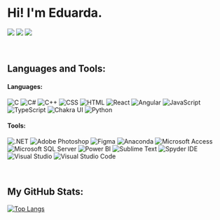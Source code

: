 <h1> Hi! I'm Eduarda. </h1>

<a href="mailto:eduardasofia2000@gmail.com"><img src="https://img.shields.io/badge/Gmail-D14836?style=for-the-badge&logo=gmail&logoColor=white"></a>
<a href="https://www.linkedin.com/in/eduardabastos"><img src="https://img.shields.io/badge/linkedin-0077B5.svg?style=for-the-badge&logo=linkedin&logoColor=white"></a>
<a href="https://eduardasrbastos.github.io/portfolio"><img src="https://img.shields.io/badge/Portfolio-255E63?style=for-the-badge&logo=About.me&logoColor=white"></a>

<p>&nbsp</p>
<h2> Languages and Tools: </h2>
<h4>Languages: </h4>
<p>
<img src="https://img.shields.io/badge/C-00599C?style=for-the-badge&logo=c&logoColor=white" title="C">
<img src="https://img.shields.io/badge/C%23-239120?style=for-the-badge&logo=c-sharp&logoColor=white" title="C#">
<img src="https://img.shields.io/badge/C%2B%2B-00599C?style=for-the-badge&logo=c%2B%2B&logoColor=white" title="C++">
<img src="https://img.shields.io/badge/CSS-239120?&style=for-the-badge" title="CSS">
<img src="https://img.shields.io/badge/HTML-239120?style=for-the-badge" title="HTML">
<img src="https://img.shields.io/badge/React-20232A?style=for-the-badge&logo=react&logoColor=61DAFB" title="React">
<img src="https://img.shields.io/badge/Angular-DD0031?style=for-the-badge&logo=angular&logoColor=white" title="Angular">
<img src="https://img.shields.io/badge/JavaScript-323330?style=for-the-badge&logo=javascript&logoColor=F7DF1E" title="JavaScript">
<img src="https://img.shields.io/badge/TypeScript-007ACC?style=for-the-badge&logo=typescript&logoColor=white" title="TypeScript">
<img src="https://img.shields.io/badge/Chakra--UI-319795?style=for-the-badge&logo=chakra-ui&logoColor=white" title="Chakra UI">
<img src="https://img.shields.io/badge/Python-3776AB?style=for-the-badge&logo=python&logoColor=white" title="Python">
</p>

<h4>Tools: </h4>
<p>
<img src="https://img.shields.io/badge/.NET-512BD4?style=for-the-badge&logo=dotnet&logoColor=white" title=".NET">
<img src="https://img.shields.io/badge/Adobe%20Photoshop-31A8FF?style=for-the-badge&logo=Adobe%20Photoshop&logoColor=black" title="Adobe Photoshop">
<img src="https://img.shields.io/badge/Figma-F24E1E?style=for-the-badge&logo=figma&logoColor=white" title="Figma">
<img src="https://img.shields.io/badge/Anaconda-%2344A833.svg?style=for-the-badge&logo=anaconda&logoColor=white" title="Anaconda">
<img src="https://img.shields.io/badge/Microsoft_Access-A4373A?style=for-the-badge&logo=microsoft-access&logoColor=white" title="Microsoft Access">
<img src="https://img.shields.io/badge/Microsoft%20SQL%20Server-CC2927?style=for-the-badge&logo=microsoft%20sql%20server&logoColor=white" title="Microsoft SQL Server">
<img src="https://img.shields.io/badge/PowerBI-F2C811?style=for-the-badge&logo=Power%20BI&logoColor=white" title="Power BI">
<img src="https://img.shields.io/badge/sublime_text-%23575757.svg?&style=for-the-badge&logo=sublime-text&logoColor=important" title="Sublime Text">
<img src="https://img.shields.io/badge/Spyder%20Ide-FF0000?style=for-the-badge&logo=spyder%20ide&logoColor=white" title="Spyder IDE">
<img src="https://img.shields.io/badge/Visual_Studio-5C2D91?style=for-the-badge&logo=visual%20studio&logoColor=white" title="Visual Studio">
<img src="https://img.shields.io/badge/Visual_Studio_Code-0078D4?style=for-the-badge&logo=visual%20studio%20code&logoColor=white" title="Visual Studio Code">
</p>

<p>&nbsp</p>
<h2>My GitHub Stats: </h2>

[![Top Langs](https://github-readme-stats-sigma-five.vercel.app/api/top-langs/?username=EduardaSRBastos&layout=compact&title_color=fcba03&text_color=f8f8f2&bg_color=1a212b&langs_count=6)](https://github.com/EduardaSRBastos)


<!--
**EduardaSRBastos/EduardaSRBastos** is a ✨ _special_ ✨ repository because its `README.md` (this file) appears on your GitHub profile.

Here are some ideas to get you started:

- 🔭 I’m currently working on ...
- 🌱 I’m currently learning ...
- 👯 I’m looking to collaborate on ...
- 🤔 I’m looking for help with ...
- 💬 Ask me about ...
- 📫 How to reach me: ...
- 😄 Pronouns: ...
- ⚡ Fun fact: ...
-->
